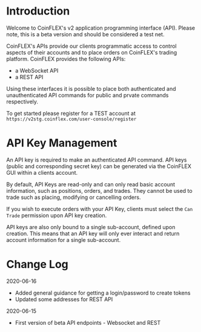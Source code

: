 # Introduction

Welcome to CoinFLEX's v2 application programming interface (API). Please note, this is a beta version and should be considered a test net.

CoinFLEX's APIs provide our clients programmatic access to control aspects of their accounts and to place orders on CoinFLEX's trading platform. CoinFLEX provides the following APIs:

* a WebSocket API
* a REST API

Using these interfaces it is possible to place both authenticated and unauthenticated API commands for public and prvate commands respectively.

To get started please register for a TEST account at `https://v2stg.coinflex.com/user-console/register`


# API Key Management

An API key is required to make an authenticated API command.  API keys (public and corresponding secret key) can be generated via the CoinFLEX GUI within a clients account. 

By default, API Keys are read-only and can only read basic account information, such as positions, orders, and trades. They cannot be used to trade such as placing, modifying or cancelling orders.

If you wish to execute orders with your API Key, clients must select the `Can Trade` permission upon API key creation.

API keys are also only bound to a single sub-account, defined upon creation. This means that an API key will only ever interact and return account information for a single sub-account.


# Change Log

2020-06-16
- Added general guidance for getting a login/password to create tokens
- Updated some addresses for REST API

2020-06-15
- First version of beta API endpoints - Websocket and REST

